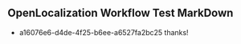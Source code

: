 ## OpenLocalization Workflow Test MarkDown
* a16076e6-d4de-4f25-b6ee-a6527fa2bc25 thanks!

<!--HONumber=Sep16_HO1-->


